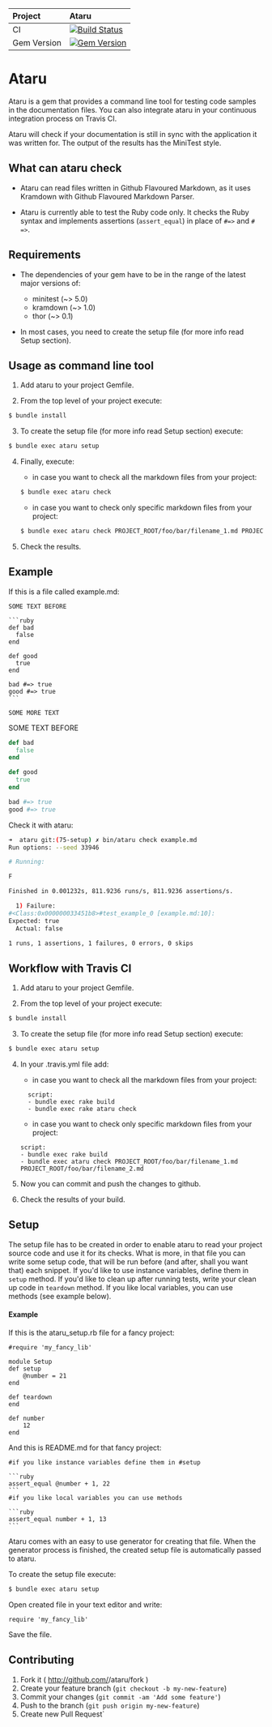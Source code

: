 | Project         | Ataru
|:----------------|:--------------------------------------------------
| CI              | [![Build Status](https://travis-ci.org/CodePadawans/ataru.svg?branch=master)](https://travis-ci.org/CodePadawans/ataru)
| Gem Version     | [![Gem Version](https://badge.fury.io/rb/ataru.svg)](http://badge.fury.io/rb/ataru)

# Ataru

Ataru is a gem that provides a command line tool for testing code samples in the documentation files.
You can also integrate ataru in your continuous integration process on Travis CI.

Ataru will check if your documentation is still in sync with the application it was written for.
The output of the results has the MiniTest style.

## What can ataru check

- Ataru can read files written in Github Flavoured Markdown, as it uses Kramdown with Github Flavoured Markdown Parser.

- Ataru is currently able to test the Ruby code only.
It checks the Ruby syntax and implements assertions (`assert_equal`) in place of `#=>` and `# =>`.

## Requirements

- The dependencies of your gem have to be in the range of the latest major versions of:

    - minitest (~> 5.0)
    - kramdown (~> 1.0)
    - thor (~> 0.1)

- In most cases, you need to create the setup file (for more info read Setup section).

## Usage as command line tool

1. Add ataru to your project Gemfile.

2. From the top level of your project execute:

  ```sh
  $ bundle install
  ```

3. To create the setup file (for more info read Setup section) execute:
  ```sh
  $ bundle exec ataru setup
  ```

4. Finally, execute:
    - in case you want to check all the markdown files from your project:
    
    ```sh
    $ bundle exec ataru check
    ```
    - in case you want to check only specific markdown files from your project:

    ```sh
    $ bundle exec ataru check PROJECT_ROOT/foo/bar/filename_1.md PROJECT_ROOT/foo/bar/filename_2.md
    ```
5. Check the results.

## Example

If this is a file called example.md:

    SOME TEXT BEFORE

    ```ruby
    def bad
      false
    end

    def good
      true
    end

    bad #=> true
    good #=> true
    ```
    
    SOME MORE TEXT

SOME TEXT BEFORE

```ruby
def bad
  false
end

def good
  true
end

bad #=> true
good #=> true
```
    
Check it with ataru:

```sh 
➜  ataru git:(75-setup) ✗ bin/ataru check example.md
Run options: --seed 33946

# Running:

F

Finished in 0.001232s, 811.9236 runs/s, 811.9236 assertions/s.

  1) Failure:
#<Class:0x000000033451b8>#test_example_0 [example.md:10]:
Expected: true
  Actual: false

1 runs, 1 assertions, 1 failures, 0 errors, 0 skips
```



## Workflow with Travis CI

1. Add ataru to your project Gemfile.

2. From the top level of your project execute:

  ```sh
  $ bundle install
  ```

3. To create the setup file (for more info read Setup section) execute:

  ```sh
  $ bundle exec ataru setup
  ```

4. In your .travis.yml file add:
    - in case you want to check all the markdown files from your project:
    
    ```
      script:
      - bundle exec rake build
      - bundle exec rake ataru check
    ```
    - in case you want to check only specific markdown files from your project:
    ```
    script:
    - bundle exec rake build
    - bundle exec ataru check PROJECT_ROOT/foo/bar/filename_1.md PROJECT_ROOT/foo/bar/filename_2.md
    ```
5. Now you can commit and push the changes to github.
6. Check the results of your build. 


## Setup

The setup file has to be created in order to enable ataru to read your project source code and use it for its checks.
What is more, in that file you can write some setup code, that will be run before (and after, shall you want that) each snippet.
If you'd like to use instance variables, define them in `setup` method.
If you'd like to clean up after running tests, write your clean up code in `teardown` method.
If you like local variables, you can use methods (see example below).

#### Example

If this is the ataru_setup.rb file for a fancy project:

    #require 'my_fancy_lib'
    
    module Setup
    def setup
        @number = 21
    end

    def teardown
    end    

    def number
        12
    end
    
And this is README.md for that fancy project:

    #if you like instance variables define them in #setup
    
    ```ruby
    assert_equal @number + 1, 22
    ```
    #if you like local variables you can use methods
    
    ```ruby
    assert_equal number + 1, 13
    ```

Ataru comes with an easy to use generator for creating that file. When the generator process is finished, the created
setup file is automatically passed to ataru.

To create the setup file execute:

  ```sh
  $ bundle exec ataru setup
  ```

Open created file in your text editor and write:

  ```
  require 'my_fancy_lib'
  ```

Save the file.

## Contributing

1. Fork it ( http://github.com/<my-github-username>/ataru/fork )
2. Create your feature branch (`git checkout -b my-new-feature`)
3. Commit your changes (`git commit -am 'Add some feature'`)
4. Push to the branch (`git push origin my-new-feature`)
5. Create new Pull Request`
